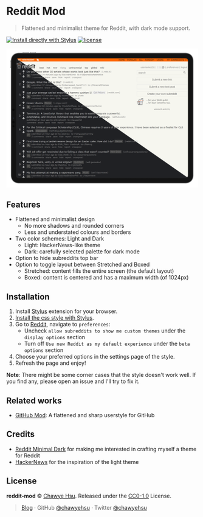 # Reddit Mod

> Flattened and minimalist theme for Reddit, with dark mode support.

[![Install directly with Stylus][badge]][1] [![license][license-badge]](LICENSE)

![Screenshot](assets/banner.png)

## Features

- Flattened and minimalist design
  - No more shadows and rounded corners
  - Less and understated colours and borders
- Two color schemes: Light and Dark
  - Light: HackerNews-like theme
  - Dark: carefully selected palette for dark mode
- Option to hide subreddits top bar
- Option to toggle layout between Stretched and Boxed
  - Stretched: content fills the entire screen (the default layout)
  - Boxed: content is centered and has a maximum width (of 1024px)

## Installation

1. Install [Stylus] extension for your browser.
2. [Install the css style with Stylus][1].
3. Go to [Reddit], navigate to `preferences`:
    - Uncheck `allow subreddits to show me custom themes` under the `display options` section
    - Turn off `Use new Reddit as my default experience` under the `beta options` section
4. Choose your preferred options in the settings page of the style.
5. Refresh the page and enjoy!

**Note**: There might be some corner cases that the style doesn't work well.
If you find any, please open an issue and I'll try to fix it.

## Related works

- [GitHub Mod]: A flattened and sharp userstyle for GitHub

## Credits

- [Reddit Minimal Dark] for making me interested in crafting myself a theme for Reddit
- [HackerNews] for the inspiration of the light theme

## License

**reddit-mod** © [Chawye Hsu](https://github.com/chawyehsu). Released under the [CC0-1.0](LICENSE) License.

> [Blog](https://chawyehsu.com) · GitHub [@chawyehsu](https://github.com/chawyehsu) · Twitter [@chawyehsu](https://twitter.com/chawyehsu)

[badge]: https://img.shields.io/badge/Install%20directly%20with-Stylus-00adad.svg?style=flat-square
[license-badge]: https://img.shields.io/github/license/chawyehsu/reddit-mod?style=flat-square
[1]: https://github.com/chawyehsu/reddit-mod/raw/master/reddit-mod.user.css
[Stylus]: https://add0n.com/stylus.html
[Reddit]: https://www.reddit.com
[GitHub Mod]: https://github.com/chawyehsu/github-mod
[Reddit Minimal Dark]: https://uso.kkx.one/style/129171
[HackerNews]: https://news.ycombinator.com
